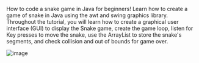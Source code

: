 How to code a snake game in Java for beginners! Learn how to create a game of snake in Java using the awt and swing graphics library. Throughout the tutorial, you will learn how to create a graphical user interface (GUI) to display the Snake game, create the game loop, listen for Key presses to move the snake, use the ArrayList to store the snake's segments, and check collision and out of bounds for game over.

![image](https://github.com/devanshtyagii/snakegame.java/assets/167787285/8112f766-d438-4ab6-a338-71015319d507)

